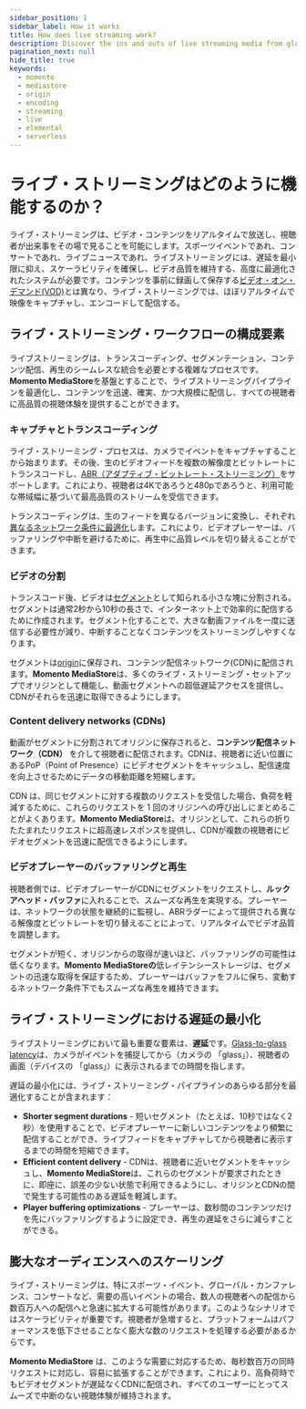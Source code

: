 ```yaml
---
sidebar_position: 1
sidebar_label: How it works
title: How does live streaming work?
description: Discover the ins and outs of live streaming media from glass to glass
pagination_next: null
hide_title: true
keywords:
  - momento
  - mediastore
  - origin
  - encoding
  - streaming
  - live
  - elemental
  - serverless
---
```



# ライブ・ストリーミングはどのように機能するのか？

ライブ・ストリーミングは、ビデオ・コンテンツをリアルタイムで放送し、視聴者が出来事をその場で見ることを可能にします。スポーツイベントであれ、コンサートであれ、ライブニュースであれ、ライブストリーミングには、遅延を最小限に抑え、スケーラビリティを確保し、ビデオ品質を維持する、高度に最適化されたシステムが必要です。コンテンツを事前に録画して保存する[ビデオ・オン・デマンド(VOD)](/mediastore/streaming/video-on-demand/media-storage)とは異なり、ライブ・ストリーミングでは、ほぼリアルタイムで映像をキャプチャし、エンコードして配信する。

## ライブ・ストリーミング・ワークフローの構成要素

ライブストリーミングは、トランスコーディング、セグメンテーション、コンテンツ配信、再生のシームレスな統合を必要とする複雑なプロセスです。**Momento MediaStore**を基盤とすることで、ライブストリーミングパイプラインを最適化し、コンテンツを迅速、確実、かつ大規模に配信し、すべての視聴者に高品質の視聴体験を提供することができます。

### キャプチャとトランスコーディング

ライブ・ストリーミング・プロセスは、カメラでイベントをキャプチャすることから始まります。その後、生のビデオフィードを複数の解像度とビットレートにトランスコードし、[ABR（アダプティブ・ビットレート・ストリーミング）](/mediastore/performance/adaptive-bitrates/how-it-works)をサポートします。これにより、視聴者は4Kであろうと480pであろうと、利用可能な帯域幅に基づいて最高品質のストリームを受信できます。

トランスコーディングは、生のフィードを異なるバージョンに変換し、それぞれ[異なるネットワーク条件に最適化](/mediastore/core-concepts/abr-ladder)します。これにより、ビデオプレーヤーは、バッファリングや中断を避けるために、再生中に品質レベルを切り替えることができます。

### ビデオの分割

トランスコード後、ビデオは[セグメント](/mediastore/core-concepts/segments)として知られる小さな塊に分割される。セグメントは通常2秒から10秒の長さで、インターネット上で効率的に配信するために作成されます。セグメント化することで、大きな動画ファイルを一度に送信する必要性が減り、中断することなくコンテンツをストリーミングしやすくなります。

セグメントは[origin](/mediastore/core-concepts/origin)に保存され、コンテンツ配信ネットワーク(CDN)に配信されます。**Momento MediaStore**は、多くのライブ・ストリーミング・セットアップでオリジンとして機能し、動画セグメントへの超低遅延アクセスを提供し、CDNがそれらを迅速に取得できるようにします。

### Content delivery networks (CDNs)

動画がセグメントに分割されてオリジンに保存されると、**コンテンツ配信ネットワーク（CDN）** を介して視聴者に配信されます。CDNは、視聴者に近い位置にあるPoP（Point of Presence）にビデオセグメントをキャッシュし、配信速度を向上させるためにデータの移動距離を短縮します。

CDN は、同じセグメントに対する複数のリクエストを受信した場合、負荷を軽減するために、これらのリクエストを 1 回のオリジンへの呼び出しにまとめることがよくあります。**Momento MediaStore**は、オリジンとして、これらの折りたたまれたリクエストに超高速レスポンスを提供し、CDNが複数の視聴者にビデオセグメントを迅速に配信できるようにします。

### ビデオプレーヤーのバッファリングと再生

視聴者側では、ビデオプレーヤーがCDNにセグメントをリクエストし、**ルックアヘッド・バッファ**に入れることで、スムーズな再生を実現する。プレーヤーは、ネットワークの状態を継続的に監視し、ABRラダーによって提供される異なる解像度とビットレートを切り替えることによって、リアルタイムでビデオ品質を調整します。

セグメントが短く、オリジンからの取得が速いほど、バッファリングの可能性は低くなります。**Momento MediaStoreの**低レイテンシーストレージは、セグメントの迅速な取得を保証するため、プレーヤーはバッファをフルに保ち、変動するネットワーク条件下でもスムーズな再生を維持できます。

## ライブ・ストリーミングにおける遅延の最小化

ライブストリーミングにおいて最も重要な要素は、**遅延**です。[Glass-to-glass latency](/mediastore/streaming/live-streaming/glass-to-glass-latency)は、カメラがイベントを捕捉してから（カメラの 「glass」）、視聴者の画面（デバイスの 「glass」）に表示されるまでの時間を指します。

遅延の最小化には、ライブ・ストリーミング・パイプラインのあらゆる部分を最適化することが含まれます：

* **Shorter segment durations** - 短いセグメント（たとえば、10秒ではなく2秒）を使用することで、ビデオプレーヤーに新しいコンテンツをより頻繁に配信することができ、ライブフィードをキャプチャしてから視聴者に表示するまでの時間を短縮できます。
* **Efficient content delivery** - CDNは、視聴者に近いセグメントをキャッシュし、**Momento MediaStore**は、これらのセグメントが要求されたときに、即座に、誤差の少ない状態で利用できるようにし、オリジンとCDNの間で発生する可能性のある遅延を軽減します。
 * **Player buffering optimizations** - プレーヤーは、数秒間のコンテンツだけを先にバッファリングするように設定でき、再生の遅延をさらに減らすことができる。

## 膨大なオーディエンスへのスケーリング

ライブ・ストリーミングは、特にスポーツ・イベント、グローバル・カンファレンス、コンサートなど、需要の高いイベントの場合、数人の視聴者への配信から数百万人への配信へと急速に拡大する可能性があります。このようなシナリオではスケーラビリティが重要です。視聴者が急増すると、プラットフォームはパフォーマンスを低下させることなく膨大な数のリクエストを処理する必要があるからです。

**Momento MediaStore** は、このような需要に対応するため、毎秒数百万の同時リクエストに対応し、容易に拡張することができます。これにより、高負荷時でもビデオセグメントが遅延なくCDNに配信され、すべてのユーザーにとってスムーズで中断のない視聴体験が維持されます。
